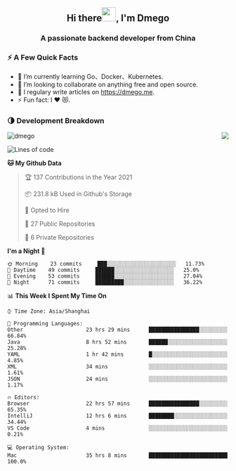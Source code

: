 <h2 align="center">Hi there<img src="https://cdn.jsdelivr.net/gh/dmego/images/img/Hi.gif" height="32" />, I'm Dmego </h2>
<h3 align="center">A passionate backend developer from China</h3>

### ⚡️ A Few Quick Facts

<ul>
    <li> 🌱 I’m currently learning Go、Docker、Kubernetes.</li>
    <li> 👯 I’m looking to collaborate on anything free and open source.</li>
    <li> 📝 I regulary write articles on <a href="https://dmego.me">https://dmego.me</a>.</li>
    <li> ⚡ Fun fact: I ❤️ 😻.</li>
</ul>

### 🌗 Development Breakdown

<img src="https://komarev.com/ghpvc/?username=dmego" alt="dmego" />

<img align="right" src="https://github-readme-stats.vercel.app/api?username=dmego&show_icons=true&icon_color=1573B3&hide_title=true&text_color=718096&bg_color=00000000&hide_border=true"/>

<!--START_SECTION:waka-->
![Lines of code](https://img.shields.io/badge/From%20Hello%20World%20I%27ve%20Written-228236%20lines%20of%20code-blue)

**🐱 My Github Data** 

> 🏆 137 Contributions in the Year 2021
 > 
> 📦 231.8 kB Used in Github's Storage 
 > 
> 💼 Opted to Hire
 > 
> 📜 27 Public Repositories 
 > 
> 🔑 6 Private Repositories  
 > 
**I'm a Night 🦉** 

```text
🌞 Morning    23 commits     ███░░░░░░░░░░░░░░░░░░░░░░   11.73% 
🌆 Daytime    49 commits     ██████░░░░░░░░░░░░░░░░░░░   25.0% 
🌃 Evening    53 commits     ██████░░░░░░░░░░░░░░░░░░░   27.04% 
🌙 Night      71 commits     █████████░░░░░░░░░░░░░░░░   36.22%

```


📊 **This Week I Spent My Time On** 

```text
⌚︎ Time Zone: Asia/Shanghai

💬 Programming Languages: 
Other                    23 hrs 29 mins      ████████████████░░░░░░░░░   66.84% 
Java                     8 hrs 52 mins       ██████░░░░░░░░░░░░░░░░░░░   25.28% 
YAML                     1 hr 42 mins        █░░░░░░░░░░░░░░░░░░░░░░░░   4.85% 
XML                      34 mins             ░░░░░░░░░░░░░░░░░░░░░░░░░   1.61% 
JSON                     24 mins             ░░░░░░░░░░░░░░░░░░░░░░░░░   1.17%

🔥 Editors: 
Browser                  22 hrs 57 mins      ████████████████░░░░░░░░░   65.35% 
IntelliJ                 12 hrs 6 mins       ████████░░░░░░░░░░░░░░░░░   34.44% 
VS Code                  4 mins              ░░░░░░░░░░░░░░░░░░░░░░░░░   0.21%

💻 Operating System: 
Mac                      35 hrs 8 mins       █████████████████████████   100.0%

```


<!--END_SECTION:waka-->
